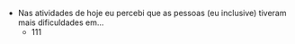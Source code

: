 - Nas atividades de hoje eu percebi que as pessoas (eu inclusive) tiveram mais dificuldades em...
  - 111
